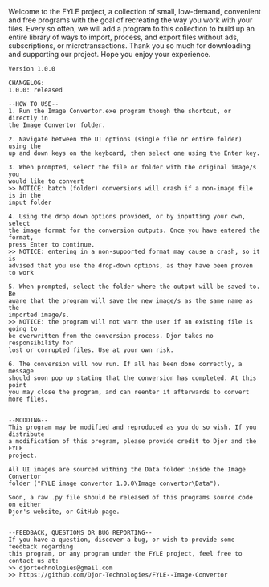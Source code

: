Welcome to the FYLE project, a collection of small, low-demand, convenient and
free programs with the goal of recreating the way you work with your files.
Every so often, we will add a program to this collection to build up an 
entire library of ways to import, process, and export files without ads, 
subscriptions, or microtransactions.
Thank you so much for downloading and supporting our project. Hope you enjoy
your experience.

~~~ FYLE image convertor ~~~
Version 1.0.0

CHANGELOG:
1.0.0: released

--HOW TO USE--
1. Run the Image Convertor.exe program though the shortcut, or directly in 
the Image Convertor folder.

2. Navigate between the UI options (single file or entire folder) using the 
up and down keys on the keyboard, then select one using the Enter key.

3. When prompted, select the file or folder with the original image/s you
would like to convert 
>> NOTICE: batch (folder) conversions will crash if a non-image file is in the
input folder

4. Using the drop down options provided, or by inputting your own, select
the image format for the conversion outputs. Once you have entered the format,
press Enter to continue.
>> NOTICE: entering in a non-supported format may cause a crash, so it is
advised that you use the drop-down options, as they have been proven to work

5. When prompted, select the folder where the output will be saved to. Be 
aware that the program will save the new image/s as the same name as the
imported image/s. 
>> NOTICE: the program will not warn the user if an existing file is going to
be overwritten from the conversion process. Djor takes no responsibility for
lost or corrupted files. Use at your own risk.

6. The conversion will now run. If all has been done correctly, a message 
should soon pop up stating that the conversion has completed. At this point
you may close the program, and can reenter it afterwards to convert more files.


--MODDING--
This program may be modified and reproduced as you do so wish. If you distribute
a modification of this program, please provide credit to Djor and the FYLE
project.

All UI images are sourced withing the Data folder inside the Image Convertor 
folder ("FYLE image convertor 1.0.0\Image convertor\Data").

Soon, a raw .py file should be released of this programs source code on either
Djor's website, or GitHub page.


--FEEDBACK, QUESTIONS OR BUG REPORTING--
If you have a question, discover a bug, or wish to provide some feedback regarding
this program, or any program under the FYLE project, feel free to contact us at:
>> djortechnologies@gmail.com
>> https://github.com/Djor-Technologies/FYLE--Image-Convertor